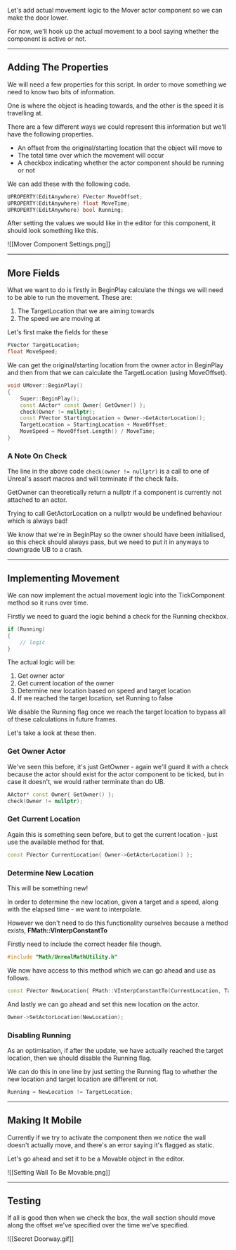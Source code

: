 Let's add actual movement logic to the Mover actor component so we can make the door lower.

For now, we'll hook up the actual movement to a bool saying whether the component is active or not.

---
## Adding The Properties

We will need a few properties for this script. In order to move something we need to know two bits of information.

One is where the object is heading towards, and the other is the speed it is travelling at.

There are a few different ways we could represent this information but we'll have the following properties.

- An offset from the original/starting location that the object will move to
- The total time over which the movement will occur
- A checkbox indicating whether the actor component should be running or not

We can add these with the following code.

```cpp
UPROPERTY(EditAnywhere) FVector MoveOffset;
UPROPERTY(EditAnywhere) float MoveTime;
UPROPERTY(EditAnywhere) bool Running;
```

After setting the values we would like in the editor for this component, it should look something like this.

![[Mover Component Settings.png]]

---
## More Fields

What we want to do is firstly in BeginPlay calculate the things we will need to be able to run the movement. These are:

1. The TargetLocation that we are aiming towards
2. The speed we are moving at

Let's first make the fields for these

```cpp
FVector TargetLocation;
float MoveSpeed;
```

We can get the original/starting location from the owner actor in BeginPlay and then from that we can calculate the TargetLocation (using MoveOffset).

```cpp
void UMover::BeginPlay()
{
	Super::BeginPlay();
	const AActor* const Owner{ GetOwner() };
	check(Owner != nullptr);
	const FVector StartingLocation = Owner->GetActorLocation();
	TargetLocation = StartingLocation + MoveOffset;
	MoveSpeed = MoveOffset.Length() / MoveTime;
}
```

### A Note On Check

The line in the above code `check(owner != nullptr)` is a call to one of Unreal's assert macros and will terminate if the check fails.

GetOwner can theoretically return a nullptr if a component is currently not attached to an actor.

Trying to call GetActorLocation on a nullptr would be undefined behaviour which is always bad!

We know that we're in BeginPlay so the owner should have been initialised, so this check should always pass, but we need to put it in anyways to downgrade UB to a crash.

---
## Implementing Movement

We can now implement the actual movement logic into the TickComponent method so it runs over time.

Firstly we need to guard the logic behind a check for the Running checkbox.

```cpp
if (Running)
{
	// logic
}
```

The actual logic will be:
1. Get owner actor
2. Get current location of the owner
3. Determine new location based on speed and target location
4. If we reached the target location, set Running to false

We disable the Running flag once we reach the target location to bypass all of these calculations in future frames.

Let's take a look at these then.

### Get Owner Actor

We've seen this before, it's just GetOwner - again we'll guard it with a check because the actor should exist for the actor component to be ticked, but in case it doesn't, we would rather terminate than do UB.

```cpp
AActor* const Owner{ GetOwner() };
check(Owner != nullptr);
```

### Get Current Location

Again this is something seen before, but to get the current location - just use the available method for that.

```cpp
const FVector CurrentLocation{ Owner->GetActorLocation() };
```

### Determine New Location

This will be something new!

In order to determine the new location, given a target and a speed, along with the elapsed time - we want to interpolate.

However we don't need to do this functionality ourselves because a method exists, **FMath::VInterpConstantTo**

Firstly need to include the correct header file though.

```cpp
#include "Math/UnrealMathUtility.h"
```

We now have access to this method which we can go ahead and use as follows.

```cpp
const FVector NewLocation{ FMath::VInterpConstantTo(CurrentLocation, TargetLocation, DeltaTime, MoveSpeed) };
```

And lastly we can go ahead and set this new location on the actor.

```cpp
Owner->SetActorLocation(NewLocation);
```

### Disabling Running

As an optimisation, if after the update, we have actually reached the target location, then we should disable the Running flag.

We can do this in one line by just setting the Running flag to whether the new location and target location are different or not.

```cpp
Running = NewLocation != TargetLocation;
```

---
## Making It Mobile

Currently if we try to activate the component then we notice the wall doesn't actually move, and there's an error saying it's flagged as static.

Let's go ahead and set it to be a Movable object in the editor.

![[Setting Wall To Be Movable.png]]

---
## Testing

If all is good then when we check the box, the wall section should move along the offset we've specified over the time we've specified.

![[Secret Doorway.gif]]
